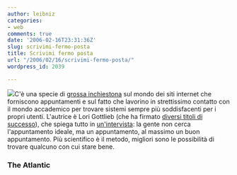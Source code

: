 ```yaml
---
author: leibniz
categories:
- web
comments: true
date: '2006-02-16T23:31:36Z'
slug: scrivimi-fermo-posta
title: Scrivimi fermo posta
url: "/2006/02/16/scrivimi-fermo-posta/"
wordpress_id: 2039

---
```

![](http://digilander.libero.it/megryan2000/you_ve_got_mail_000.jpg)C'è una specie di [grossa inchiestona](http://www.theatlantic.com/doc/prem/200603/online-love) sul mondo dei siti internet che forniscono appuntamenti e sul fatto che lavorino in strettissimo contatto con il mondo accademico per trovare sistemi sempre più soddisfacenti per i propri utenti. L'autrice è Lori Gottlieb (che ha firmato [diversi titoli di successo](http://www.lorigottlieb.com/)), che spiega tutto in [un'intervista](http://www.theatlantic.com/doc/200602u/online-dating): la gente non cerca l'appuntamento ideale, ma un appuntamento, al massimo un buon appuntamento.  Più scientifico è il metodo, migliori sono le possibilità di trovare qualcuno con cui stare bene.


### The Atlantic
